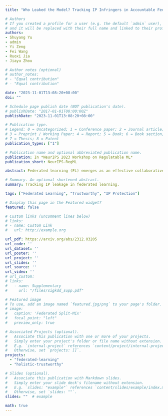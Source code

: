```yaml
---
title: "Who Leaked the Model? Tracking IP Infringers in Accountable Federated Learning"

# Authors
# If you created a profile for a user (e.g. the default `admin` user), write the username (folder name) here 
# and it will be replaced with their full name and linked to their profile.
authors:
- Shuyang Yu
- admin
- Yi Zeng
- Fei Wang
- Ruoxi Jia
- Jiayu Zhou

# Author notes (optional)
# author_notes:
# - "Equal contribution"
# - "Equal contribution"

date: "2023-11-01T13:08:20+08:00"
doi: ""

# Schedule page publish date (NOT publication's date).
# publishDate: "2017-01-01T00:00:00Z"
publishDate: "2023-11-01T13:08:20+08:00"

# Publication type.
# Legend: 0 = Uncategorized; 1 = Conference paper; 2 = Journal article;
# 3 = Preprint / Working Paper; 4 = Report; 5 = Book; 6 = Book section;
# 7 = Thesis; 8 = Patent
publication_types: ["1"]

# Publication name and optional abbreviated publication name.
publication: In *NeurIPS 2023 Workshop on Regulatable ML*
publication_short: NeurIPS-RegML

abstract: Federated learning (FL) emerges as an effective collaborative learning framework to coordinate data and computation resources from massive and distributed clients in training. Such collaboration results in non-trivial intellectual property (IP) represented by the model parameters that should be protected and shared by the whole party rather than an individual user. Meanwhile, the distributed nature of FL endorses a malicious client the convenience to compromise IP through illegal model leakage to unauthorized third parties. To block such IP leakage, it is essential to make the IP identifiable in the shared model and locate the anonymous infringer who first leaks it. The collective challenges call for accountable federated learning, which requires verifiable ownership of the model and is capable of revealing the infringer's identity upon leakage. In this paper, we propose Decodable Unique Watermarking (DUW) for complying with the requirements of accountable FL. Specifically, before a global model is sent to a client in an FL round, DUW encodes a client-unique key into the model by leveraging a backdoor-based watermark injection. To identify the infringer of a leaked model, DUW examines the model and checks if the triggers can be decoded as the corresponding keys. Extensive empirical results show that DUW is highly effective and robust, achieving over 99% watermark success rate for Digits, CIFAR-10, and CIFAR-100 datasets under heterogeneous FL settings, and identifying the IP infringer with 100% accuracy even after common watermark removal attempts.

# Summary. An optional shortened abstract.
summary: Tracking IP leakage in federated learning.

tags: ["Federated Learning", "Trustworthy", "IP Protection"]

# Display this page in the Featured widget?
featured: false

# Custom links (uncomment lines below)
# links:
# - name: Custom Link
#   url: http://example.org

url_pdf: https://arxiv.org/abs/2312.03205
url_code: ''
url_dataset: ''
url_poster: ''
url_project: ''
url_slides: ''
url_source: ''
url_video: ''
# url_custom:
# links:
#   - name: Supplementary
#     url: "/files/sigkdd_supp.pdf"

# Featured image
# To use, add an image named `featured.jpg/png` to your page's folder. 
# image:
#   caption: 'Federated Split-Mix'
#   focal_point: "left"
#   preview_only: true

# Associated Projects (optional).
#   Associate this publication with one or more of your projects.
#   Simply enter your project's folder or file name without extension.
#   E.g. `internal-project` references `content/project/internal-project/index.md`.
#   Otherwise, set `projects: []`.
projects:
  - "federated-learning"
  - "holistic-trustworthy"

# Slides (optional).
#   Associate this publication with Markdown slides.
#   Simply enter your slide deck's filename without extension.
#   E.g. `slides: "example"` references `content/slides/example/index.md`.
#   Otherwise, set `slides: ""`.
slides: ""  # example

math: true
---
```


